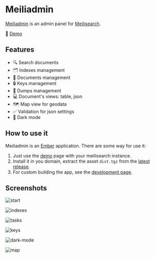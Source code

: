 # Meiliadmin

[Meiliadmin](https://kaermorchen.github.io/meiliadmin/) is an admin panel for [Meilisearch](https://www.meilisearch.com/).

🚀 [Demo](https://kaermorchen.github.io/meiliadmin/)

## Features
- 🔍 Search documents
- 🗂️ Indexes management
- 📄 Documents management
- 🔒 Keys management
- 💾 Dumps management
- 💻 Document's views: table, json
- 🗺️ Map view for geodata
- ✅ Validation for json settings
- 🌙 Dark mode

## How to use it
Meiliadmin is an [Ember](https://emberjs.com/) application. There are some way for use it:
1. Just use the [demo](https://kaermorchen.github.io/meiliadmin/) page with your meilisearch instance.
1. Install it in you domain, extract the asset `dist.tgz` from the [latest release](https://github.com/kaermorchen/meiliadmin/releases/latest).
1. For custom building the app, see the [development page](DEVELOPMENT.md#building).

## Screenshots

![start](https://github.com/kaermorchen/meiliadmin/assets/11972062/29507812-d9d9-4cc0-8f9c-400c98fdd064)

![indexes](https://github.com/kaermorchen/meiliadmin/assets/11972062/11623c69-4033-45d9-af59-e60266e23fb6)

![tasks](https://github.com/kaermorchen/meiliadmin/assets/11972062/c0e3e58b-7c92-466b-91d6-f4b51ebec5b4)

![keys](https://github.com/kaermorchen/meiliadmin/assets/11972062/21d49e2a-3226-4bac-a711-5f667495343f)

![dark-mode](https://github.com/kaermorchen/meiliadmin/assets/11972062/91634615-166b-4141-91ff-6c8abad9583e)

![map](https://github.com/kaermorchen/meiliadmin/assets/11972062/3f704eb1-8acd-4b43-8828-cdfce38c3075)
